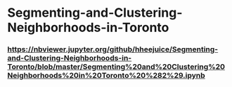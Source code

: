 # Segmenting-and-Clustering-Neighborhoods-in-Toronto

### https://nbviewer.jupyter.org/github/hheejuice/Segmenting-and-Clustering-Neighborhoods-in-Toronto/blob/master/Segmenting%20and%20Clustering%20Neighborhoods%20in%20Toronto%20%282%29.ipynb
